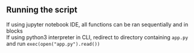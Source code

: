 ## Running the script ##  
If using jupyter notebook IDE, all functions can be ran sequentially and in blocks  
If using python3 interpreter in CLI, redirect to directory containing `app.py` and run `exec(open("app.py").read())`  